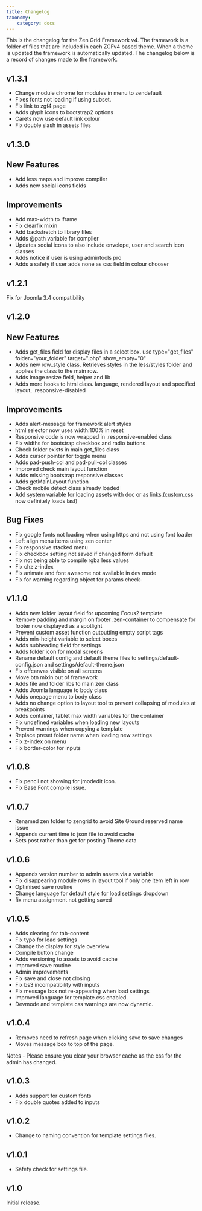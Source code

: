 ```yaml
---
title: Changelog
taxonomy:
    category: docs
---
```


This is the changelog for the Zen Grid Framework v4. The framework is a folder of files that are included in each ZGFv4 based theme. When a theme is updated the framework is automatically updated. The changelog below is a record of changes made to the framework.

v1.3.1
---
- Change module chrome for modules in menu to zendefault
- Fixes fonts not loading if using subset.
- Fix link to zgf4 page
- Adds glyph icons to bootstrap2 options
- Carets now use default link colour
- Fix double slash in assets files


v1.3.0
---

New Features
----
- Add less maps and improve compiler
- Adds new social icons fields

Improvements
----
- Add max-width to iframe
- Fix clearfix mixin
- Add backstretch to library files
- Adds @path variable for compiler
- Updates social icons to also include envelope, user and search icon classes
- Adds notice if user is using admintools pro
- Adds a safety if user adds none as css field in colour chooser


v1.2.1
---
Fix for Joomla 3.4 compatibility

v1.2.0
---

New Features
----
- Adds get_files field for display files in a select box. use type="get_files" folder="your_folder" target=".php" show_empty="0" 
- Adds new row_style class. Retrieves styles in the less/styles folder and applies the class to the main row.
- Adds image resize field, helper and lib
- Adds more hooks to html class. language, rendered layout and specified layout, .responsive-disabled

Improvements
----
- Adds alert-message for framework alert styles
- html selector now uses width:100% in reset
- Responsive code is now wrapped in .responsive-enabled class
- Fix widths for bootstrap checkbox and radio buttons
- Check folder exists in main get_files class
- Adds cursor pointer for toggle menu
- Adds pad-push-col and pad-pull-col classes
- Improved check main layout function
- Adds missing bootstrap responsive classes
- Adds getMainLayout function
- Check mobile detect class already loaded
- Add system variable for loading assets with doc or as links.(custom.css now definitely loads last)

Bug Fixes
----
- Fix google fonts not loading when using https and not using font loader
- Left align menu items using zen center
- Fix responsive stacked menu
- Fix checkbox setting not saved if changed form default
- Fix not being able to compile rgba less values
- Fix chz z-index 
- Fix animate and font awesome not available in dev mode
- Fix for warning regarding object for params check- 


v1.1.0
----
- Adds new folder layout field for upcoming Focus2 template
- Remove padding and margin on footer .zen-container to compensate for footer now displayed as a spotlight
- Prevent custom asset function outputting empty script tags
- Adds min-height variable to select boxes
- Adds subheading field for settings
- Adds folder icon for modal screens
- Rename default config and default theme files to settings/default-config.json and settings/default-theme.json
- Fix offcanvas visible on all screens
- Move btn mixin out of framework
- Adds file and folder libs to main zen class
- Adds Joomla language to body class
- Adds onepage menu to body class
- Adds no change option to layout tool to prevent collapsing of modules at breakpoints
- Adds container, tablet max width variables for the container
- Fix undefined variables when loading new layouts
- Prevent warnings when copying a template
- Replace preset folder name when loading new settings
- Fix z-index on menu 
- Fix border-color for inputs

v1.0.8
---
- Fix pencil not showing for jmodedit icon. 
- Fix Base Font compile issue. 

v1.0.7 
---
- Renamed zen folder to zengrid to avoid Site Ground reserved name issue
- Appends current time to json file to avoid cache
- Sets post rather than get for posting Theme data


v1.0.6
----
- Appends version number to admin assets via a variable
- Fix disappearing module rows in layout tool if only one item left in row
- Optimised save routine
- Change language for default style for load settings dropdown
- fix menu assignment not getting saved


v1.0.5
----
- Adds clearing for tab-content
- Fix typo for load settings
- Change the display for style overview
- Compile button change
- Adds versioning to assets to avoid cache
- Improved save routine
- Admin improvements
- Fix save and close not closing
- Fix bs3 incompatibility with inputs
- Fix message box not re-appearing when load settings
- Improved language for template.css enabled. 
- Devmode and template.css warnings are now dynamic.


v1.0.4
----
- Removes need to refresh page when clicking save to save changes
- Moves message box to top of the page.

Notes - Please ensure you clear your browser cache as the css for the admin has changed.


v1.0.3
----
- Adds support for custom fonts
- Fix double quotes added to inputs

v1.0.2
----
- Change to naming convention for template settings files.


v1.0.1
----
- Safety check for settings file.

v1.0
----
Initial release.
